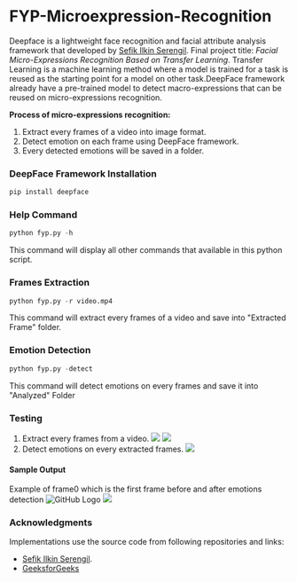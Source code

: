 # FYP-Microexpression-Recognition
Deepface is a lightweight face recognition and facial attribute analysis framework that developed by [Sefik Ilkin Serengil](http://https://github.com/serengil/deepface#face-recognition.com). Final project title: *Facial Micro-Expressions Recognition Based on Transfer Learning*. Transfer Learning is a machine learning method where a model is trained for a task is reused as the starting point for a model on other task.DeepFace framework already have a pre-trained model to detect macro-expressions that can be reused on micro-expressions recognition.

__Process of micro-expressions recognition:__
1. Extract every frames of a video into image format.
1. Detect emotion on each frame using DeepFace framework.
1. Every detected emotions will be saved in a folder.




### DeepFace Framework Installation

```python
pip install deepface
```

### Help Command
```python
python fyp.py -h
```
This command will display all other commands that available in this python script.

### Frames Extraction
```python
python fyp.py -r video.mp4
```
This command will extract every frames of a video and save into "Extracted Frame" folder. 

### Emotion Detection
```python
python fyp.py -detect
```
This command will detect emotions on every frames and save it into "Analyzed" Folder


### Testing
1. Extract every frames from a video.
    ![](https://github.com/alvinlim99/FYP-Microexpression-Recognition/blob/main/icon/1.JPG)
    ![](https://github.com/alvinlim99/FYP-Microexpression-Recognition/blob/main/icon/2.JPG)
1. Detect emotions on every extracted frames.
    ![](https://github.com/alvinlim99/FYP-Microexpression-Recognition/blob/main/icon/3.JPG)

#### Sample Output
Example of frame0 which is the first frame before and after emotions detection
![GitHub Logo](https://github.com/alvinlim99/FYP-Microexpression-Recognition/blob/main/Extracted%20Frames/frame0.jpg)
![](https://github.com/alvinlim99/FYP-Microexpression-Recognition/blob/main/Analyzed/analyzed_0.jpg)

### Acknowledgments
Implementations use the source code from following repositories and links:
* [Sefik Ilkin Serengil](https://github.com/serengil/deepface). 
* [GeeksforGeeks](https://www.geeksforgeeks.org/extract-images-from-video-in-python/)
